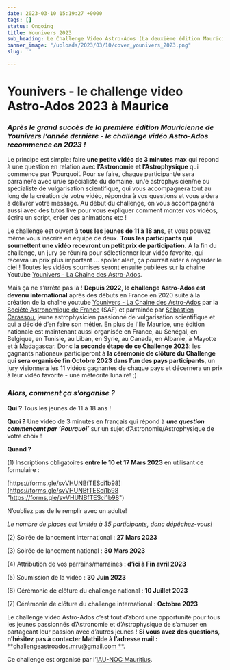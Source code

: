 ```yaml
---
date: 2023-03-10 15:19:27 +0000
tags: []
status: Ongoing
title: Younivers 2023
sub_heading: Le Challenge Video Astro-Ados (La deuxième édition Mauricienne de Younivers)
banner_image: "/uploads/2023/03/10/cover_younivers_2023.png"
slug: ''

---
```

# **Younivers - le challenge video Astro-Ados 2023 à Maurice**

### **_Après le grand succès de la première édition Mauricienne de Younivers l’année dernière - le challenge vidéo Astro-Ados recommence en 2023 !_**

Le principe est simple: faire **une petite vidéo de 3 minutes max** qui répond à une question en relation avec **l’Astronomie et l’Astrophysique** qui commence par ‘Pourquoi’. Pour se faire, chaque participant/e sera parrainé/e avec un/e spécialiste du domaine, un/e astrophysicien/ne ou spécialiste de vulgarisation scientifique, qui vous accompagnera tout au long de la création de votre vidéo, répondra à vos questions et vous aidera à délivrer votre message. Au début du challenge, on vous accompagnera aussi avec des tutos live pour vous expliquer comment monter vos vidéos, écrire un script, créer des animations etc !

Le challenge est ouvert à **tous les jeunes de 11 à 18 ans**, et vous pouvez même vous inscrire en équipe de deux. **Tous les participants qui soumettent une vidéo recevront un petit prix de participation.** A la fin du challenge, un jury se réunira pour sélectionner leur vidéo favorite, qui recevra un prix plus important … spoiler alert, ça pourrait aider à regarder le ciel ! Toutes les vidéos soumises seront ensuite publiées sur la chaine Youtube [Younivers - La Chaine des Astro-Ados](https://www.youtube.com/channel/UC0hBwhCzauxWlRzQ3iD99HQ).

Mais ça ne s’arrête pas là ! **Depuis 2022, le challenge Astro-Ados est devenu international** après des débuts en France en 2020 suite à la création de la chaîne youtube [Younivers - La Chaine des Astro-Ados](https://www.youtube.com/channel/UC0hBwhCzauxWlRzQ3iD99HQ) par la [Société Astronomique de France](https://saf-astronomie.fr/younivers/) (SAF) et parrainée par [Sébastien Carassou](https://www.sebastiencarassou.com/), jeune astrophysicien passionné de vulgarisation scientifique et qui a décidé d’en faire son métier. En plus de l'Ile Maurice, une édition nationale est maintenant aussi organisée en France, au Sénégal, en Belgique, en Tunisie, au Liban, en Syrie, au Canada, en Albanie, à Mayotte et à Madagascar. Donc **la seconde étape de ce Challenge 2023**: les gagnants nationaux participeront à **la cérémonie de clôture du Challenge qui sera organisée fin Octobre 2023 dans l’un des pays participants**, un jury visionnera les 11 vidéos gagnantes de chaque pays et décernera un prix à leur vidéo favorite - une météorite lunaire! ;)

### **_Alors, comment ça s’organise ?_**

**Qui ?** Tous les jeunes de 11 à 18 ans !

**Quoi ?** Une vidéo de 3 minutes en français qui répond à **_une question commençant par ‘Pourquoi’_** sur un sujet d’Astronomie/Astrophysique de votre choix !

**Quand ?**

(1) Inscriptions obligatoires **entre le 10 et 17 Mars 2023** en utilisant ce formulaire :

[https://forms.gle/svVHUNBfTESci1b98](https://forms.gle/svVHUNBfTESci1b98 "https://forms.gle/svVHUNBfTESci1b98")

N’oubliez pas de le remplir avec un adulte!

_Le nombre de places est limitée à 35 participants, donc dépêchez-vous!_

(2) Soirée de lancement international : **27 Mars 2023**

(3) Soirée de lancement national : **30 Mars 2023**

(4) Attribution de vos parrains/marraines : **d’ici à Fin avril 2023**

(5) Soumission de la vidéo : **30 Juin 2023**

(6) Cérémonie de clôture du challenge national : **10 Juillet 2023**

(7) Cérémonie de clôture du challenge international : **Octobre 2023**

Le challenge vidéo Astro-Ados c’est tout d’abord une opportunité pour tous les jeunes passionnés d’Astronomie et d’Astrophysique de s’amuser en partageant leur passion avec d’autres jeunes ! **Si vous avez des questions, n’hésitez pas à contacter Mathilde à l’adresse mail :** [**challengeastroados.mru@gmail.com **](mailto:challengeastroados.mru@gmail.com).

Ce challenge est organisé par l’[IAU-NOC Mauritius](https://iau-noc-mur.netlify.app/).
